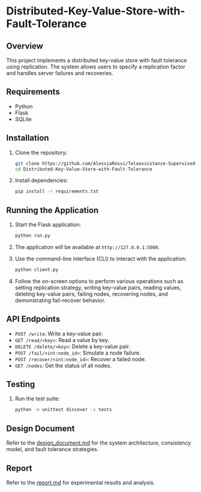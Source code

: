 # Distributed-Key-Value-Store-with-Fault-Tolerance

## Overview

This project implements a distributed key-value store with fault tolerance using replication. The system allows users to specify a replication factor and handles server failures and recoveries.

## Requirements

- Python
- Flask
- SQLite

## Installation

1. Clone the repository:
    ```sh
    git clone https://github.com/AlessiaRossi/Teleassistance-Supervised-Clustering.git
    cd Distributed-Key-Value-Store-with-Fault-Tolerance
    ```

2. Install dependencies:
    ```sh
    pip install -r requirements.txt
    ```

## Running the Application

1. Start the Flask application:
    ```sh
    python run.py
    ```

2. The application will be available at `http://127.0.0.1:5000`.

3. Use the command-line interface (CLI) to interact with the application:
    ```sh
    python client.py
    ```

4. Follow the on-screen options to perform various operations such as setting replication strategy, writing key-value pairs, reading values, deleting key-value pairs, failing nodes, recovering nodes, and demonstrating fail-recover behavior.


## API Endpoints

- `POST /write`: Write a key-value pair.
- `GET /read/<key>`: Read a value by key.
- `DELETE /delete/<key>`: Delete a key-value pair.
- `POST /fail/<int:node_id>`: Simulate a node failure.
- `POST /recover/<int:node_id>`: Recover a failed node.
- `GET /nodes`: Get the status of all nodes.

## Testing

1. Run the test suite:
    ```sh
    python -m unittest discover -s tests
    ```

## Design Document

Refer to the [design_document.md](design_document.md) for the system architecture, consistency model, and fault tolerance strategies.

## Report

Refer to the [report.md](report.md) for experimental results and analysis.
